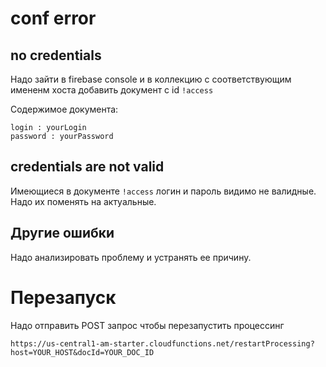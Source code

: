 # conf error

## no credentials 

Надо зайти в firebase console и в коллекцию с соответствующим имененм хоста добавить документ с id `!access` 

Содержимое документа:
```
login : yourLogin
password : yourPassword
```

## credentials are not valid

Имеющиеся в документе `!access` логин и пароль видимо не валидные. Надо их поменять на актуальные. 

## Другие ошибки

Надо анализировать проблему и устранять ее причину.

# Перезапуск

Надо отправить POST запрос чтобы перезапустить процессинг

`https://us-central1-am-starter.cloudfunctions.net/restartProcessing?host=YOUR_HOST&docId=YOUR_DOC_ID`

